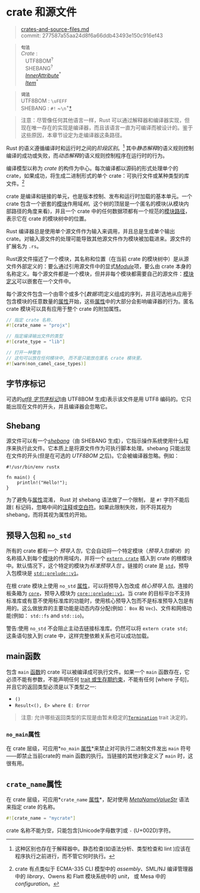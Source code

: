 # crate 和源文件

>[crates-and-source-files.md](https://github.com/rust-lang/reference/blob/master/src/crates-and-source-files.md)\
>commit: 277587a55aa24d8f6a66ddb43493e150c916ef43

> **<sup>句法</sup>**\
> _Crate_ :\
> &nbsp;&nbsp; UTF8BOM<sup>?</sup>\
> &nbsp;&nbsp; SHEBANG<sup>?</sup>\
> &nbsp;&nbsp; [_InnerAttribute_]<sup>\*</sup>\
> &nbsp;&nbsp; [_Item_]<sup>\*</sup>

> **<sup>词法</sup>**\
> UTF8BOM : `\uFEFF`\
> SHEBANG : `#!` \~`\n`<sup>\+</sup>[†](#shebang)


> 注意：尽管像任何其他语言一样，Rust 可以通过解释器和编译器实现，但现在唯一存在的实现是编译器，而且该语言一直为可编译而被设计的。鉴于这些原因，本章节设定为走编译器这条路径。

Rust 的语义遵循编译时和运行时之间的*阶段区别*。[^phase-distinction] 其中*静态解释*的语义规则控制编译的成功或失败，而*动态解释*的语义规则控制程序在运行时的行为。

编译模型以称为 _crate_ 的构件为中心。每次编译都以源码的形式处理单个的 crate，如果成功，将生成二进制形式的单个 crate：可执行文件或某种类型的库文件。[^cratesourcefile]

crate 是编译和链接的单元，也是版本控制、发布和运行时加载的基本单元。一个 crate 包含一个嵌套的[模块]作用域*树*。这个树的顶层是一个匿名的模块(从模块内部路径的角度来看)，并且一个 crate 中的任何数据项都有一个规范的[模块路径]，表示它在 crate 的模块树中的位置。

Rust 编译器总是使用单个源文件作为输入来调用，并且总是生成单个输出 crate。对输入源文件的处理可能导致其他源文件作为模块被加载进来。源文件的扩展名为 `.rs`。

Rust源文件描述了一个模块，其名称和位置（在当前 crate 的模块树中）是从源文件外部定义的：要么通过引用源文件中的显式[_Module_][模块]项，要么由 crate 本身的名称定义。每个源文件都是一个模块，但并非每个模块都需要自己的源文件：[模块定义][模块]可以嵌套在一个文件中。

每个源文件包含一个由零个或多个[*数据项*]定义组成的序列，并且可选地从应用于包含模块的任意数量的[属性]开始，这些[属性]中的大部分会影响编译器的行为。匿名 crate 模块可以具有应用于整个 crate 的附加属性。

```rust
// 指定 crate 名称.
#![crate_name = "projx"]

// 指定编译输出文件的类型
#![crate_type = "lib"]

// 打开一种警告
// 这句可以放在任何模块中, 而不是只能放在匿名 crate 模块里。
#![warn(non_camel_case_types)]
```

## 字节序标记

可选的[_utf8 字节序标记_](由 UTF8BOM 生成)表示该文件是用 UTF8 编码的。它只能出现在文件的开头，并且编译器会忽略它。

## Shebang

源文件可以有一个[_shebang_]（由 SHEBANG 生成），它指示操作系统使用什么程序来执行此文件。它本质上是将源文件作为可执行脚本处理。shebang 只能出现在文件的开头(但是在可选的 _UTF8BOM_ 之后)。它会被编译器忽略。例如：

<!-- ignore: tests don't like shebang -->
```rust,ignore
#!/usr/bin/env rustx

fn main() {
    println!("Hello!");
}
```

为了避免与[属性]混淆， Rust 对 shebang 语法做了一个限制， 是 `#!` 字符不能后跟`[` 标记码，忽略中间的[注释]或[空白符][whitespace]。如果此限制失败，则不将其视为 shebang，而将其视为属性的开始。

## 预导入包和 `no_std`

所有的 crate 都有一个 *预导入包*，它会自动将一个特定模块（*预导入包模块*）的名称插入到每个[模块]的作用域内，并将一个 [`extern crate`] 插入到 crate 的根模块中。默认情况下，这个特定的模块为*标准预导入包* 。链接的 crate 是 [`std`]，预导入包模块是 [`std::prelude::v1`]。

在根 crate 模块上使用 `no_std` [属性]，可以将预导入包改成 *核心预导入包*。连接的板条箱为 [`core`]，预导入模块为 [`core::prelude::v1`]。当 crate 的目标平台不支持标准库或有意不使用标准库的功能时，使用核心预导入包而不是标准预导入包是有用的。这么做放弃的主要功能是动态内存分配(例如： `Box` 和 `Vec`)、文件和网络功能(例如： `std::fs` and `std::io`)。

<div class="warning">

警告:使用 `no_std` 不会阻止主动去链接标准库。仍然可以将 `extern crate std;` 这条语句放入到 crate 中，这样完整依赖关系也可以成功加载。

</div>

## main函数

包含 `main` [函数]的 crate 可以被编译成可执行文件。如果一个 `main` 函数存在，它必须不能有参数，不能声明任何 [trait 或生存期约束]，不能有任何 [where 子句]，并且它的返回类型必须是以下类型之一:

* `()`
* `Result<(), E> where E: Error`
<!-- * `!` -->
<!-- * Result<!, E> where E: Error` -->

> 注意: 允许哪些返回类型的实现是由暂未稳定的[`Termination`] trait 决定的。

<!-- 如果前面这节需要更新(从 "必须不能有参数" 开始, 同时需要修改 attributes/testing.md 文件 -->

### `no_main`属性

在 crate 层级，可应用*`no_main` [属性]*来禁止对可执行二进制文件发出 `main` 符号——即禁止当前crate的 main 函数的执行。当链接的其他对象定义了 `main` 时，这很有用。

## `crate_name`属性

在 crate 层级，可应用*`crate_name` [属性]*，配对使用 [_MetaNameValueStr_] 语法来指定 crate 的名称。

```rust
#![crate_name = "mycrate"]
```

crate 名称不能为空，只能包含[Unicode字母数字]或 `-` (U+002D)字符。

[^phase-distinction]: 这种区别也存在于解释器中。静态检查(如语法分析、类型检查和 lint )应该在程序执行之前进行，而不管它何时执行。

[^cratesourcefile]: crate 有点类似于 ECMA-335 CLI 模型中的 *assembly*、SML/NJ 编译管理器中的 *library*、Owens 和 Flatt 模块系统中的 *unit*， 或 Mesa 中的 *configuration*。

[Unicode alphanumeric]: ../std/primitive.char.html#method.is_alphanumeric
[_InnerAttribute_]: attributes.md
[_Item_]: items.md
[_MetaNameValueStr_]: attributes.md#元项属性句法
[_shebang_]: https://en.wikipedia.org/wiki/Shebang_(Unix)
[_utf8 字节序标记_]: https://en.wikipedia.org/wiki/Byte_order_mark#UTF-8
[`Termination`]: ../std/process/trait.Termination.html
[`core`]: ../core/index.html
[`core::prelude::v1`]: ../core/prelude/index.html
[`extern crate`]: items/extern-crates.md
[`std`]: ../std/index.html
[`std::prelude::v1`]: ../std/prelude/index.html
[属性]: attributes.md
[注释]: comments.md
[函数]: items/functions.md
[模块]: items/modules.md
[模块路径]: paths.md
[trait 或生存期约束]: trait-bounds.md
[where 字句]: items/generics.md#where子句
[whitespace]: whitespace.md

